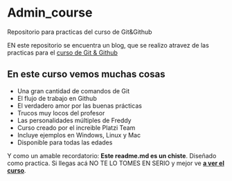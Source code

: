 # Admin_course
Repositorio para practicas del curso de Git&amp;Github

EN este repositorio se encuentra un blog, que se realizo atravez de las practicas para el [curso de Git & Github](https://platzi.com/cursos.git-github/)

## En este curso vemos muchas cosas
* Una gran cantidad de comandos de Git
* El flujo de trabajo en Github
* El verdadero amor por las buenas prácticas
* Trucos muy locos del profesor
* Las personalidades múltiples de Freddy
* Curso creado por el increible Platzi Team
* Incluye ejemplos en Windows, Linux y Mac 
* Disponible para todas las edades

Y como un amable recordatorio: **Este readme.md es un chiste**. Diseñado como practica. Si llegas acá NO TE LO TOMES EN SERIO y mejor ve [**a ver el curso**](https://platzi.com/cursos/git-github/ "a ver el curso").
